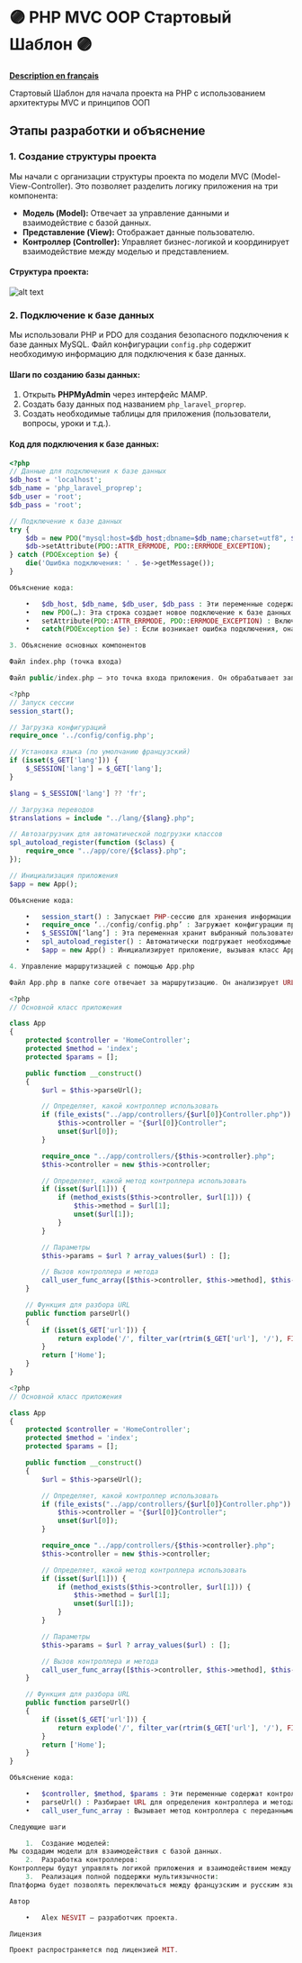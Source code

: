 # 🟣 PHP MVC OOP Стартовый Шаблон 🟣 

**[Description en français](README.md)**

Стартовый Шаблон для начала проекта на PHP с использованием архитектуры MVC и принципов ООП

## Этапы разработки и объяснение

### 1. Создание структуры проекта

Мы начали с организации структуры проекта по модели MVC (Model-View-Controller). Это позволяет разделить логику приложения на три компонента:

- **Модель (Model):** Отвечает за управление данными и взаимодействие с базой данных.
- **Представление (View):** Отображает данные пользователю.
- **Контроллер (Controller):** Управляет бизнес-логикой и координирует взаимодействие между моделью и представлением.

#### Структура проекта:

![alt text](<assets/images/structure.png>)

### 2. Подключение к базе данных

Мы использовали PHP и PDO для создания безопасного подключения к базе данных MySQL. Файл конфигурации `config.php` содержит необходимую информацию для подключения к базе данных.

#### Шаги по созданию базы данных:

1. Открыть **PHPMyAdmin** через интерфейс MAMP.
2. Создать базу данных под названием `php_laravel_proprep`.
3. Создать необходимые таблицы для приложения (пользователи, вопросы, уроки и т.д.).

#### Код для подключения к базе данных:

```php
<?php
// Данные для подключения к базе данных
$db_host = 'localhost';
$db_name = 'php_laravel_proprep';
$db_user = 'root';
$db_pass = 'root';

// Подключение к базе данных
try {
    $db = new PDO("mysql:host=$db_host;dbname=$db_name;charset=utf8", $db_user, $db_pass);
    $db->setAttribute(PDO::ATTR_ERRMODE, PDO::ERRMODE_EXCEPTION);
} catch (PDOException $e) {
    die('Ошибка подключения: ' . $e->getMessage());
}

Объяснение кода:

	•	$db_host, $db_name, $db_user, $db_pass : Эти переменные содержат информацию для подключения (хост, имя базы данных, пользователь и пароль).
	•	new PDO(…): Эта строка создает новое подключение к базе данных с использованием расширения PDO.
	•	setAttribute(PDO::ATTR_ERRMODE, PDO::ERRMODE_EXCEPTION) : Включаем режим ошибок с выбросом исключений.
	•	catch(PDOException $e) : Если возникает ошибка подключения, она перехватывается и выводится сообщение об ошибке.

3. Объяснение основных компонентов

Файл index.php (точка входа)

Файл public/index.php — это точка входа приложения. Он обрабатывает запросы пользователей и направляет приложение к правильному контроллеру.

<?php
// Запуск сессии
session_start();

// Загрузка конфигураций
require_once '../config/config.php';

// Установка языка (по умолчанию французский)
if (isset($_GET['lang'])) {
    $_SESSION['lang'] = $_GET['lang'];
}

$lang = $_SESSION['lang'] ?? 'fr';

// Загрузка переводов
$translations = include "../lang/{$lang}.php";

// Автозагрузчик для автоматической подгрузки классов
spl_autoload_register(function ($class) {
    require_once "../app/core/{$class}.php";
});

// Инициализация приложения
$app = new App();

Объяснение кода:

	•	session_start() : Запускает PHP-сессию для хранения информации о пользователе, такой как выбранный язык.
	•	require_once ‘../config/config.php’ : Загружает конфигурации проекта, включая подключение к базе данных.
	•	$_SESSION[‘lang’] : Эта переменная хранит выбранный пользователем язык.
	•	spl_autoload_register() : Автоматически подгружает необходимые классы для работы приложения.
	•	$app = new App() : Инициализирует приложение, вызывая класс App, который управляет маршрутизацией.

4. Управление маршрутизацией с помощью App.php

Файл App.php в папке core отвечает за маршрутизацию. Он анализирует URL и направляет пользователя к правильному контроллеру и методу.

<?php
// Основной класс приложения

class App
{
    protected $controller = 'HomeController';
    protected $method = 'index';
    protected $params = [];

    public function __construct()
    {
        $url = $this->parseUrl();

        // Определяет, какой контроллер использовать
        if (file_exists("../app/controllers/{$url[0]}Controller.php")) {
            $this->controller = "{$url[0]}Controller";
            unset($url[0]);
        }

        require_once "../app/controllers/{$this->controller}.php";
        $this->controller = new $this->controller;

        // Определяет, какой метод контроллера использовать
        if (isset($url[1])) {
            if (method_exists($this->controller, $url[1])) {
                $this->method = $url[1];
                unset($url[1]);
            }
        }

        // Параметры
        $this->params = $url ? array_values($url) : [];

        // Вызов контроллера и метода
        call_user_func_array([$this->controller, $this->method], $this->params);
    }

    // Функция для разбора URL
    public function parseUrl()
    {
        if (isset($_GET['url'])) {
            return explode('/', filter_var(rtrim($_GET['url'], '/'), FILTER_SANITIZE_URL));
        }
        return ['Home'];
    }
}

<?php
// Основной класс приложения

class App
{
    protected $controller = 'HomeController';
    protected $method = 'index';
    protected $params = [];

    public function __construct()
    {
        $url = $this->parseUrl();

        // Определяет, какой контроллер использовать
        if (file_exists("../app/controllers/{$url[0]}Controller.php")) {
            $this->controller = "{$url[0]}Controller";
            unset($url[0]);
        }

        require_once "../app/controllers/{$this->controller}.php";
        $this->controller = new $this->controller;

        // Определяет, какой метод контроллера использовать
        if (isset($url[1])) {
            if (method_exists($this->controller, $url[1])) {
                $this->method = $url[1];
                unset($url[1]);
            }
        }

        // Параметры
        $this->params = $url ? array_values($url) : [];

        // Вызов контроллера и метода
        call_user_func_array([$this->controller, $this->method], $this->params);
    }

    // Функция для разбора URL
    public function parseUrl()
    {
        if (isset($_GET['url'])) {
            return explode('/', filter_var(rtrim($_GET['url'], '/'), FILTER_SANITIZE_URL));
        }
        return ['Home'];
    }
}

Объяснение кода:

	•	$controller, $method, $params : Эти переменные содержат контроллер, метод и параметры, извлеченные из URL.
	•	parseUrl() : Разбирает URL для определения контроллера и метода, которые нужно использовать.
	•	call_user_func_array : Вызывает метод контроллера с переданными параметрами.

Следующие шаги

	1.	Создание моделей:
Мы создадим модели для взаимодействия с базой данных.
	2.	Разработка контроллеров:
Контроллеры будут управлять логикой приложения и взаимодействием между представлениями и моделями.
	3.	Реализация полной поддержки мультиязычности:
Платформа будет позволять переключаться между французским и русским языками через пользовательский интерфейс.

Автор

	•	Alex NESVIT — разработчик проекта.

Лицензия

Проект распространяется под лицензией MIT.
